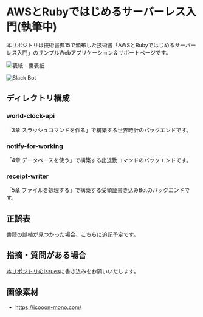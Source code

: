 # AWSとRubyではじめるサーバーレス入門(執筆中)

本リポジトリは技術書典15で頒布した技術書「AWSとRubyではじめるサーバーレス入門」のサンプルWebアプリケーション＆サポートページです。

![表紙・裏表紙](https://github.com/yuuu/aws_ruby_serverless_book_site/assets/8074640/31aa906d-cf8f-4728-adad-36189e4342a7)

![Slack Bot](https://github.com/yuuu/aws_ruby_serverless_book_site/assets/8074640/08bd4d6d-2908-4296-a1ef-d5f2f8818fa8)

## ディレクトリ構成

### world-clock-api

「3章 スラッシュコマンドを作る」で構築する世界時計のバックエンドです。

### notify-for-working

「4章 データベースを使う」で構築する出退勤コマンドのバックエンドです。

### receipt-writer

「5章 ファイルを処理する」で構築する受領証書き込みBotのバックエンドです。

## 正誤表

書籍の誤植が見つかった場合、こちらに追記予定です。

## 指摘・質問がある場合

[本リポジトリのIssues](https://github.com/yuuu/aws_ruby_serverless_book_site/issues)に書き込みをお願いいたします。

## 画像素材

- https://icooon-mono.com/
